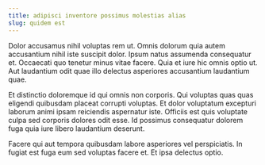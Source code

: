 ```yaml
---
title: adipisci inventore possimus molestias alias
slug: quidem est
---
```


Dolor accusamus nihil voluptas rem ut. Omnis dolorum quia autem accusantium nihil iste suscipit dolor. Ipsum natus assumenda consequatur et. Occaecati quo tenetur minus vitae facere. Quia et iure hic omnis optio ut. Aut laudantium odit quae illo delectus asperiores accusantium laudantium quae.

Et distinctio doloremque id qui omnis non corporis. Qui voluptas quas quas eligendi quibusdam placeat corrupti voluptas. Et dolor voluptatum excepturi laborum animi ipsam reiciendis aspernatur iste. Officiis est quis voluptate culpa sed corporis dolores odit esse. Id possimus consequatur dolorem fuga quia iure libero laudantium deserunt.

Facere qui aut tempora quibusdam labore asperiores vel perspiciatis. In fugiat est fuga eum sed voluptas facere et. Et ipsa delectus optio.
